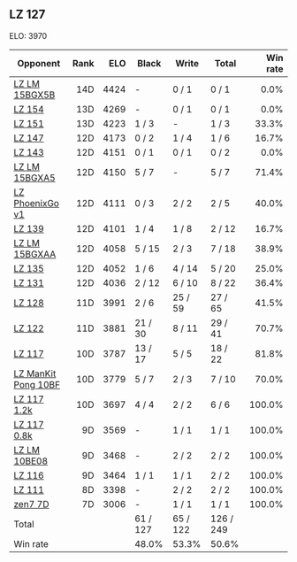 ## LZ 127 ##

ELO: 3970

Opponent | Rank | ELO | Black | Write | Total | Win rate
---------|-----:|----:|-------|-------|-------|-------:
[LZ LM 15BGX5B](LZ%20LM%2015BGX5B.md) | 14D | 4424 | - | 0 / 1 | 0 / 1 | 0.0%
[LZ 154](LZ%20154.md) | 13D | 4269 | - | 0 / 1 | 0 / 1 | 0.0%
[LZ 151](LZ%20151.md) | 13D | 4223 | 1 / 3 | - | 1 / 3 | 33.3%
[LZ 147](LZ%20147.md) | 12D | 4173 | 0 / 2 | 1 / 4 | 1 / 6 | 16.7%
[LZ 143](LZ%20143.md) | 12D | 4151 | 0 / 1 | 0 / 1 | 0 / 2 | 0.0%
[LZ LM 15BGXA5](LZ%20LM%2015BGXA5.md) | 12D | 4150 | 5 / 7 | - | 5 / 7 | 71.4%
[LZ PhoenixGo v1](LZ%20PhoenixGo%20v1.md) | 12D | 4111 | 0 / 3 | 2 / 2 | 2 / 5 | 40.0%
[LZ 139](LZ%20139.md) | 12D | 4101 | 1 / 4 | 1 / 8 | 2 / 12 | 16.7%
[LZ LM 15BGXAA](LZ%20LM%2015BGXAA.md) | 12D | 4058 | 5 / 15 | 2 / 3 | 7 / 18 | 38.9%
[LZ 135](LZ%20135.md) | 12D | 4052 | 1 / 6 | 4 / 14 | 5 / 20 | 25.0%
[LZ 131](LZ%20131.md) | 12D | 4036 | 2 / 12 | 6 / 10 | 8 / 22 | 36.4%
[LZ 128](LZ%20128.md) | 11D | 3991 | 2 / 6 | 25 / 59 | 27 / 65 | 41.5%
[LZ 122](LZ%20122.md) | 11D | 3881 | 21 / 30 | 8 / 11 | 29 / 41 | 70.7%
[LZ 117](LZ%20117.md) | 10D | 3787 | 13 / 17 | 5 / 5 | 18 / 22 | 81.8%
[LZ ManKit Pong 10BF](LZ%20ManKit%20Pong%2010BF.md) | 10D | 3779 | 5 / 7 | 2 / 3 | 7 / 10 | 70.0%
[LZ 117 1.2k](LZ%20117%201.2k.md) | 10D | 3697 | 4 / 4 | 2 / 2 | 6 / 6 | 100.0%
[LZ 117 0.8k](LZ%20117%200.8k.md) | 9D | 3569 | - | 1 / 1 | 1 / 1 | 100.0%
[LZ LM 10BE08](LZ%20LM%2010BE08.md) | 9D | 3468 | - | 2 / 2 | 2 / 2 | 100.0%
[LZ 116](LZ%20116.md) | 9D | 3464 | 1 / 1 | 1 / 1 | 2 / 2 | 100.0%
[LZ 111](LZ%20111.md) | 8D | 3398 | - | 2 / 2 | 2 / 2 | 100.0%
[zen7 7D](zen7%207D.md) | 7D | 3006 | - | 1 / 1 | 1 / 1 | 100.0%
Total | | | 61 / 127 | 65 / 122 | 126 / 249 | 
Win rate| | | 48.0% | 53.3% | 50.6% | 
